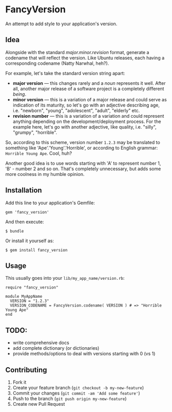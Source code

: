 # FancyVersion

An attempt to add style to your application's version.

## Idea

Alongside with the standard *major.minor.revision* format, generate a codename that will reflect the version. Like Ubuntu releases, each having a corresponding codename (Natty Narwhal, heh?).

For example, let's take the standard version string apart:

* **major version** — this changes rarely and a *noun* represents it well. After all, another major release of a software project is a completely different *being*.
* **minor version** — this is a variation of a major release and could serve as indication of its maturity, so let's go with an adjective describing age, i.e. "newborn", "young", "adolescent", "adult", "elderly" etc.
* **revision number** — this is a variation of a variation and could represent anything depending on the development/deployment process. For the example here, let's go with another adjective, like quality, i.e. "silly", "grumpy", "horrible".

So, according to this scheme, version number `1.2.3` may be translated to something like 'Ape'.'Young'.'Horrible', or according to English grammar: `Horrible Young Ape`. Cool, huh?

Another good idea is to use words starting with 'A' to represent number 1, 'B' - number 2 and so on. That's completely unnecessary, but adds some more coolness in my humble opinion.


## Installation

Add this line to your application's Gemfile:

    gem 'fancy_version'

And then execute:

    $ bundle

Or install it yourself as:

    $ gem install fancy_version

## Usage

This usually goes into your `lib/my_app_name/version.rb`:

```
require "fancy_version"

module MyAppName
  VERSION = "1.2.3"
  VERSION_CODENAME = FancyVersion.codename( VERSION ) # => "Horrible Young Ape"
end
```

## TODO:

- write comprehensive docs
- add complete dictionary (or dictionaries)
- provide methods/options to deal with versions starting with 0 (vs 1)

## Contributing

1. Fork it
2. Create your feature branch (`git checkout -b my-new-feature`)
3. Commit your changes (`git commit -am 'Add some feature'`)
4. Push to the branch (`git push origin my-new-feature`)
5. Create new Pull Request
